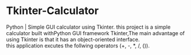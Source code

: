 # Tkinter-Calculator
Python | Simple GUI calculator using Tkinter.
this project is a simple calculator built withPython GUI framework Tkinter,The main advantage of using Tkinter is that it has an object-oriented interface.  
this application excutes the follwing operators (+, -, *, /, ()).
